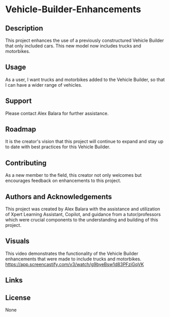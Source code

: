 # Vehicle-Builder-Enhancements

## Description
This project enhances the use of a previously constructured Vehicle Builder that only included cars.  This new model now includes trucks and motorbikes.

## Usage
As a user, I want trucks and motorbikes added to the Vehicle Builder, so that I can have a wider range of vehicles.

## Support
Please contact Alex Balara for further assistance.

## Roadmap
It is the creator's vision that this project will continue to expand and stay up to date with best practices for this Vehicle Builder.

## Contributing
As a new member to the field, this creator not only welcomes but encourages feedback on enhancements to this project.

## Authors and Acknowledgements
This project was created by Alex Balara with the assistance and utilization of Xpert Learning Assistant, Copilot, and guidance from a tutor/professors which were crucial components to the understanding and building of this project. 

## Visuals
This video demonstrates the functionality of the Vehicle Builder enhancements that were made to include trucks and motorbikes.
https://app.screencastify.com/v3/watch/g9byeBsw1d83PFziGqVK


## Links


## License
None